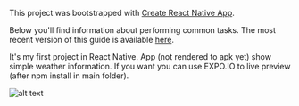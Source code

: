This project was bootstrapped with [Create React Native App](https://github.com/react-community/create-react-native-app).

Below you'll find information about performing common tasks. The most recent version of this guide is available [here](https://github.com/react-community/create-react-native-app/blob/master/react-native-scripts/template/README.md).

It's my first project in React Native. App (not rendered to apk yet) show simple weather information.
If you want you can use EXPO.IO to live preview (after npm install in main folder).

![alt text](http://webdevv.pl/img/reactnat.png)

